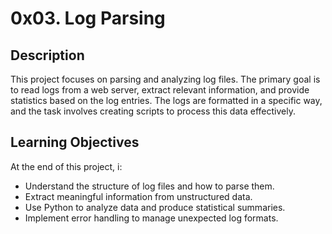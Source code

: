# 0x03. Log Parsing
## Description
This project focuses on parsing and analyzing log files. The primary goal is to read logs from a web server, extract relevant information, and provide statistics based on the log entries. The logs are formatted in a specific way, and the task involves creating scripts to process this data effectively.

## Learning Objectives
At the end of this project, i:

- Understand the structure of log files and how to parse them.
- Extract meaningful information from unstructured data.
- Use Python to analyze data and produce statistical summaries.
- Implement error handling to manage unexpected log formats.
